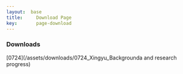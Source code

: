 ```yaml
---
layout:  base
title: 	   Download Page
key:       page-download
---
```


### Downloads

[0724](/assets/downloads/0724_Xingyu_Backgrounda and research progress)

